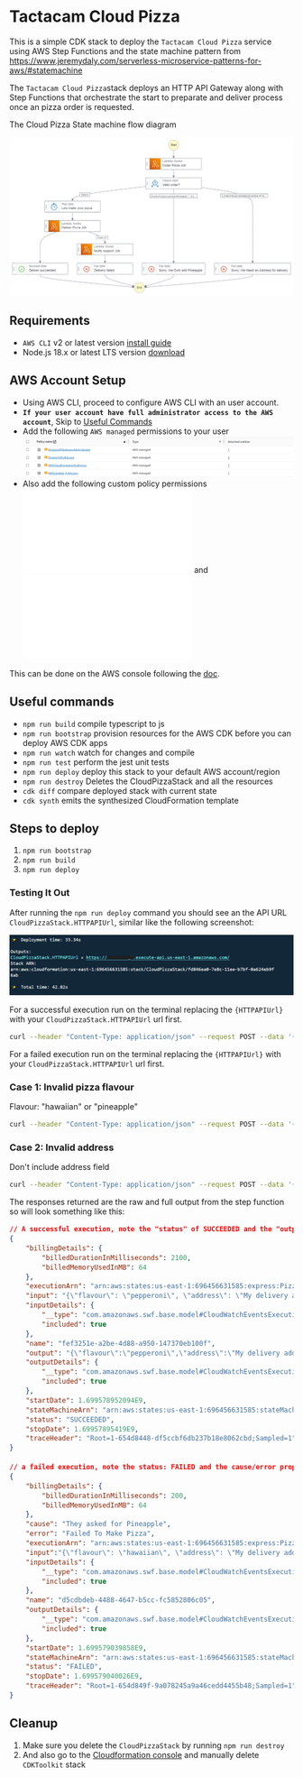 # Tactacam Cloud Pizza

This is a simple CDK stack to deploy the `Tactacam Cloud Pizza` service using AWS Step Functions and the state machine pattern from https://www.jeremydaly.com/serverless-microservice-patterns-for-aws/#statemachine

The `Tactacam Cloud Pizza`stack deploys an HTTP API Gateway along with Step Functions that orchestrate the start to preparate and deliver process once an pizza order is requested.

The Cloud Pizza State machine flow diagram

![Architecture](img/stepfunctions_graph.png)

## Requirements
* `AWS CLI` v2 or latest version [install guide](https://docs.aws.amazon.com/cli/latest/userguide/getting-started-install.html)
* Node.js 18.x or latest LTS version [download](https://nodejs.org/en/download)

## AWS Account Setup
* Using AWS CLI, proceed to configure AWS CLI with an user account.
* **`If your user account have full administrator access to the AWS account`**, Skip to [Useful Commands](#useful-commands)
* Add the following `AWS managed` permissions to your user
![AWS services permissions](img/services-permissions.png)
* Also add the following custom policy permissions
![cdk-bootstrap permissions](lib/permissions/cdk-bootstrap.json) and ![cdk-deploy permissions](lib/permissions/cdk-deploy.json)

This can be done on the AWS console following the [doc](https://docs.aws.amazon.com/IAM/latest/UserGuide/id_users_change-permissions.html).


## Useful commands

 * `npm run build`   compile typescript to js
 * `npm run bootstrap`   provision resources for the AWS CDK before you can deploy AWS CDK apps
 * `npm run watch`   watch for changes and compile
 * `npm run test`    perform the jest unit tests
 * `npm run deploy`  deploy this stack to your default AWS account/region
 * `npm run destroy` Deletes the CloudPizzaStack and all the resources
 * `cdk diff`        compare deployed stack with current state
 * `cdk synth`       emits the synthesized CloudFormation template

## Steps to deploy
 1. `npm run bootstrap`
 2. `npm run build`
 3. `npm run deploy`


### Testing It Out

After running the `npm run deploy` command you should see an the API URL `CloudPizzaStack.HTTPAPIUrl`, similar like the following screenshot:

![Architecture](img/deploy-output.png)

For a successful execution run on the terminal replacing the `{HTTPAPIUrl}` with your `CloudPizzaStack.HTTPAPIUrl` url first.
```bash
curl --header "Content-Type: application/json" --request POST --data '{"flavour": "pepperoni", "address": "My delivery address"}' {HTTPAPIUrl}
```

For a failed execution run on the terminal replacing the `{HTTPAPIUrl}` with your `CloudPizzaStack.HTTPAPIUrl` url first.

### Case 1: Invalid pizza flavour
Flavour: "hawaiian" or "pineapple"
```bash
curl --header "Content-Type: application/json" --request POST --data '{"flavour": "hawaiian", "address": "My delivery address"}' {HTTPAPIUrl}
```
### Case 2: Invalid address
Don't include address field
```bash
curl --header "Content-Type: application/json" --request POST --data '{"flavour": "pepperoni"}' {HTTPAPIUrl}
```

The responses returned are the raw and full output from the step function so will look something like this:

```json
// A successful execution, note the "status" of SUCCEEDED and the "output" json string object field
{
    "billingDetails": {
        "billedDurationInMilliseconds": 2100,
        "billedMemoryUsedInMB": 64
    },
    "executionArn": "arn:aws:states:us-east-1:696456631585:express:PizzaStateMachine34092D67-ReDM6Z2WuOIe:fef3251e-a2be-4d88-a950-147370eb100f:a0b8c71e-b430-482a-bea3-3b09c0865c1c",
    "input": "{\"flavour\": \"pepperoni\", \"address\": \"My delivery address\"}",
    "inputDetails": {
        "__type": "com.amazonaws.swf.base.model#CloudWatchEventsExecutionDataDetails",
        "included": true
    },
    "name": "fef3251e-a2be-4d88-a950-147370eb100f",
    "output": "{\"flavour\":\"pepperoni\",\"address\":\"My delivery address\",\"orderAnalysis\":{\"containsPineapple\":false,\"addressDeliverable\":true},\"deliveryResult\":{\"status\":\"Delivering\",\"estimateDuration\":\"25 to 35 minutes\"}}",
    "outputDetails": {
        "__type": "com.amazonaws.swf.base.model#CloudWatchEventsExecutionDataDetails",
        "included": true
    },
    "startDate": 1.699578952094E9,
    "stateMachineArn": "arn:aws:states:us-east-1:696456631585:stateMachine:PizzaStateMachine34092D67-ReDM6Z2WuOIe",
    "status": "SUCCEEDED",
    "stopDate": 1.69957895419E9,
    "traceHeader": "Root=1-654d8448-df5ccbf6db237b18e8062cbd;Sampled=1"
}

// a failed execution, note the status: FAILED and the cause/error properties
{
    "billingDetails": {
        "billedDurationInMilliseconds": 200,
        "billedMemoryUsedInMB": 64
    },
    "cause": "They asked for Pineapple",
    "error": "Failed To Make Pizza",
    "executionArn": "arn:aws:states:us-east-1:696456631585:express:PizzaStateMachine34092D67-ReDM6Z2WuOIe:d5cdbdeb-4488-4647-b5cc-fc5852806c05:ab2473ad-43a1-4b6c-a79c-a83fb210b9b8",
    "input":"{\"flavour\": \"hawaiian\", \"address\": \"My delivery address\"}",
    "inputDetails": {
        "__type": "com.amazonaws.swf.base.model#CloudWatchEventsExecutionDataDetails",
        "included": true
    },
    "name": "d5cdbdeb-4488-4647-b5cc-fc5852806c05",
    "outputDetails": {
        "__type": "com.amazonaws.swf.base.model#CloudWatchEventsExecutionDataDetails",
        "included": true
    },
    "startDate": 1.699579039858E9,
    "stateMachineArn": "arn:aws:states:us-east-1:696456631585:stateMachine:PizzaStateMachine34092D67-ReDM6Z2WuOIe",
    "status": "FAILED",
    "stopDate": 1.699579040026E9,
    "traceHeader": "Root=1-654d849f-9a078245a9a46cedd4455b48;Sampled=1"
}
```

## Cleanup

1. Make sure you delete the `CloudPizzaStack` by running `npm run destroy`
2. And also go to the [Cloudformation console](https://us-east-1.console.aws.amazon.com/cloudformation/home) and manually delete `CDKToolkit` stack